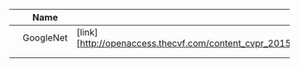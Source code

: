 |   | Name  | Paper  | Code  | Year  |
|---|---|---|---|---|
|   |GoogleNet   | [link][http://openaccess.thecvf.com/content_cvpr_2015/html/Szegedy_Going_Deeper_With_2015_CVPR_paper.html]  |   | 2015  |
|   |   |   |   |   |
|   |   |   |   |   |
